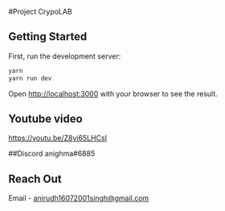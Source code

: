 #Project
CrypoLAB

## Getting Started

First, run the development server:

```bash
yarn
yarn run dev
```

Open [http://localhost:3000](http://localhost:3000) with your browser to see the result.

## Youtube video
https://youtu.be/Z8yi65LHCsI

##Discord
anighma#6885

## Reach Out
Email - anirudh16072001singh@gmail.com



